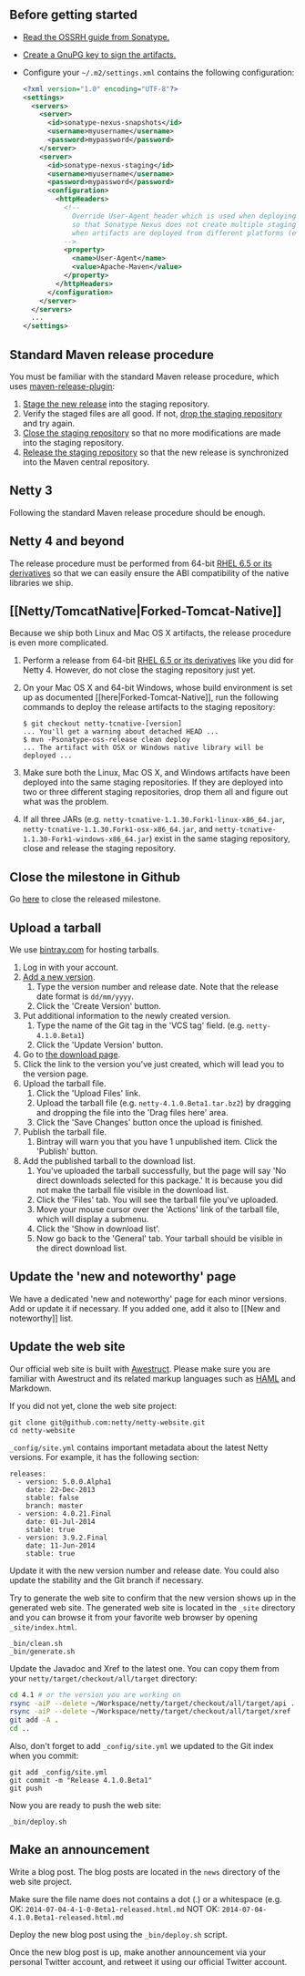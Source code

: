 ## Before getting started

* [Read the OSSRH guide from Sonatype.](http://central.sonatype.org/pages/ossrh-guide.html)
* [Create a GnuPG key to sign the artifacts.](https://docs.sonatype.org/display/Repository/How+To+Generate+PGP+Signatures+With+Maven)
* Configure your `~/.m2/settings.xml` contains the following configuration:

    ```xml
    <?xml version="1.0" encoding="UTF-8"?>
    <settings>
      <servers>
        <server>
          <id>sonatype-nexus-snapshots</id>
          <username>myusername</username>
          <password>mypassword</password>
        </server>
        <server>
          <id>sonatype-nexus-staging</id>
          <username>myusername</username>
          <password>mypassword</password>
          <configuration>
            <httpHeaders>
              <!--
                Override User-Agent header which is used when deploying an artifact
                so that Sonatype Nexus does not create multiple staging repositories
                when artifacts are deployed from different platforms (e.g. Linux and OSX).
              -->
              <property>
                <name>User-Agent</name>
                <value>Apache-Maven</value>
              </property>
            </httpHeaders>
          </configuration>
        </server>
      </servers>
      ...
    </settings>
    ```

## Standard Maven release procedure

You must be familiar with the standard Maven release procedure, which uses [maven-release-plugin](http://maven.apache.org/maven-release/maven-release-plugin/):

1. [Stage the new release](https://docs.sonatype.org/display/Repository/Stage+a+Release) into the staging repository.
1. Verify the staged files are all good.  If not, [drop the staging repository](https://docs.sonatype.org/display/Repository/Dropping+a+Staging+Repository) and try again.
1. [Close the staging repository](https://docs.sonatype.org/display/Repository/Closing+a+Staging+Repository) so that no more modifications are made into the staging repository.
1. [Release the staging repository](https://docs.sonatype.org/display/Repository/Releasing+a+Staging+Repository) so that the new release is synchronized into the Maven central repository.

## Netty 3

Following the standard Maven release procedure should be enough.

## Netty 4 and beyond

The release procedure must be performed from 64-bit [RHEL 6.5 or its derivatives] so that we can easily ensure the ABI compatibility of the native libraries we ship.

## [[Netty/TomcatNative|Forked-Tomcat-Native]]

Because we ship both Linux and Mac OS X artifacts, the release procedure is even more complicated.

1. Perform a release from 64-bit [RHEL 6.5 or its derivatives] like you did for Netty 4.  However, do not close the staging repository just yet.
1. On your Mac OS X and 64-bit Windows, whose build environment is set up as documented [[here|Forked-Tomcat-Native]], run the following commands to deploy the release artifacts to the staging repository:

    ```
    $ git checkout netty-tcnative-[version]
    ... You'll get a warning about detached HEAD ...
    $ mvn -Psonatype-oss-release clean deploy
    ... The artifact with OSX or Windows native library will be deployed ...
    ```

1. Make sure both the Linux, Mac OS X, and Windows artifacts have been deployed into the same staging repositories.  If they are deployed into two or three different staging repositories, drop them all and figure out what was the problem.
1. If all three JARs (e.g. `netty-tcnative-1.1.30.Fork1-linux-x86_64.jar`, `netty-tcnative-1.1.30.Fork1-osx-x86_64.jar`, and `netty-tcnative-1.1.30-Fork1-windows-x86_64.jar`) exist in the same staging repository, close and release the staging repository.

## Close the milestone in Github

Go [here](https://github.com/netty/netty/milestones) to close the released milestone.

## Upload a tarball

We use [bintray.com](https://bintray.com/netty/downloads/netty/view) for hosting tarballs.

1. Log in with your account.
1. [Add a new version](https://bintray.com/netty/downloads/netty/new/version).
   1. Type the version number and release date.  Note that the release date format is `dd/mm/yyyy`.
   1. Click the 'Create Version' button.
1. Put additional information to the newly created version.
   1. Type the name of the Git tag in the 'VCS tag' field. (e.g. `netty-4.1.0.Beta1`) 
   1. Click the 'Update Version' button.
1. Go to [the download page](https://bintray.com/netty/downloads/netty/view).
1. Click the link to the version you've just created, which will lead you to the version page.
1. Upload the tarball file.
   1. Click the 'Upload Files' link.
   1. Upload the tarball file (e.g. `netty-4.1.0.Beta1.tar.bz2`) by dragging and dropping the file into the 'Drag files here' area.
   1. Click the 'Save Changes' button once the upload is finished.
1. Publish the tarball file.
   1. Bintray will warn you that you have 1 unpublished item. Click the 'Publish' button.
1. Add the published tarball to the download list.
   1. You've uploaded the tarball successfully, but the page will say 'No direct downloads selected for this package.'  It is because you did not make the tarball file visible in the download list.
   1. Click the 'Files' tab.  You will see the tarball file you've uploaded.
   1. Move your mouse cursor over the 'Actions' link of the tarball file, which will display a submenu.
   1. Click the 'Show in download list'.
   1. Now go back to the 'General' tab. Your tarball should be visible in the direct download list.

## Update the 'new and noteworthy' page

We have a dedicated 'new and noteworthy' page for each minor versions.  Add or update it if necessary.  If you added one, add it also to [[New and noteworthy]] list.

## Update the web site

Our official web site is built with [Awestruct](http://awestruct.org/). Please make sure you are familiar with Awestruct and its related markup languages such as [HAML](http://haml.info/) and Markdown.

If you did not yet, clone the web site project:

```
git clone git@github.com:netty/netty-website.git
cd netty-website
```

`_config/site.yml` contains important metadata about the latest Netty versions.  For example, it has the following section:

```
releases:
  - version: 5.0.0.Alpha1
    date: 22-Dec-2013
    stable: false
    branch: master
  - version: 4.0.21.Final
    date: 01-Jul-2014
    stable: true
  - version: 3.9.2.Final
    date: 11-Jun-2014
    stable: true
```

Update it with the new version number and release date.  You could also update the stability and the Git branch if necessary.

Try to generate the web site to confirm that the new version shows up in the generated web site.  The generated web site is located in the `_site` directory and you can browse it from your favorite web browser by opening `_site/index.html`.

```
_bin/clean.sh
_bin/generate.sh
```

Update the Javadoc and Xref to the latest one.  You can copy them from your `netty/target/checkout/all/target` directory:

```bash
cd 4.1 # or the version you are working on
rsync -aiP --delete ~/Workspace/netty/target/checkout/all/target/api .
rsync -aiP --delete ~/Workspace/netty/target/checkout/all/target/xref .
git add -A .
cd ..
```

Also, don't forget to add `_config/site.yml` we updated to the Git index when you commit:

```
git add _config/site.yml
git commit -m "Release 4.1.0.Beta1"
git push
```

Now you are ready to push the web site:

```
_bin/deploy.sh
```

## Make an announcement

Write a blog post.  The blog posts are located in the `news` directory of the web site project.

Make sure the file name does not contains a dot (.) or a whitespace (e.g. OK: `2014-07-04-4-1-0-Beta1-released.html.md` NOT OK: `2014-07-04-4.1.0.Beta1-released.html.md`

Deploy the new blog post using the `_bin/deploy.sh` script.

Once the new blog post is up, make another announcement via your personal Twitter account, and retweet it using our official Twitter account.

[RHEL 6.5 or its derivatives]: http://en.wikipedia.org/wiki/Red_Hat_Enterprise_Linux_derivatives
